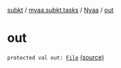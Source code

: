 [subkt](../../index.md) / [myaa.subkt.tasks](../index.md) / [Nyaa](index.md) / [out](./out.md)

# out

`protected val out: `[`File`](https://docs.oracle.com/javase/9/docs/api/java/io/File.html) [(source)](https://github.com/Myaamori/SubKt/blob/0.1.4/src/main/kotlin/myaa/subkt/tasks/tasks.kt#L910)